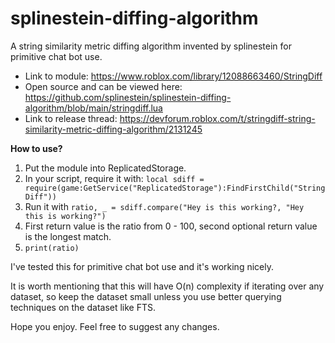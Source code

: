# splinestein-diffing-algorithm
A string similarity metric diffing algorithm invented by splinestein for primitive chat bot use.

* Link to module: https://www.roblox.com/library/12088663460/StringDiff
* Open source and can be viewed here: https://github.com/splinestein/splinestein-diffing-algorithm/blob/main/stringdiff.lua
* Link to release thread: https://devforum.roblox.com/t/stringdiff-string-similarity-metric-diffing-algorithm/2131245

**How to use?**

1) Put the module into ReplicatedStorage.
2) In your script, require it with: `local sdiff = require(game:GetService("ReplicatedStorage"):FindFirstChild("StringDiff"))`
3) Run it with `ratio, _ = sdiff.compare("Hey is this working?, "Hey this is working?")`
4) First return value is the ratio from 0 - 100, second optional return value is the longest match.
5) `print(ratio)`

I've tested this for primitive chat bot use and it's working nicely.

It is worth mentioning that this will have O(n) complexity if iterating over any dataset, so keep the dataset
small unless you use better querying techniques on the dataset like FTS.

Hope you enjoy. Feel free to suggest any changes.
